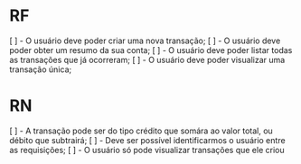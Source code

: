 # RF

[ ] - O usuário deve poder criar uma nova transação;
[ ] - O usuário deve poder obter um resumo da sua conta;
[ ] - O usuário deve poder listar todas as transações que já ocorreram;
[ ] - O usuário deve poder visualizar uma transação única;

# RN

[ ] - A transação pode ser do tipo crédito que somára ao valor total, ou débito que subtrairá;
[ ] - Deve ser possível identificarmos o usuário entre as requisições;
[ ] - O usuário só pode visualizar transações que ele criou
